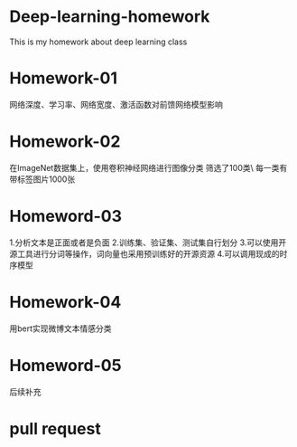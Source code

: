 # Deep-learning-homework
This is my homework about deep learning class
# Homework-01
网络深度、学习率、网络宽度、激活函数对前馈网络模型影响
# Homework-02
在ImageNet数据集上，使用卷积神经网络进行图像分类 筛选了100类\\
每一类有带标签图片1000张
# Homeword-03
1.分析文本是正面或者是负面
2.训练集、验证集、测试集自行划分
3.可以使用开源工具进行分词等操作，词向量也采用预训练好的开源资源
4.可以调用现成的时序模型
# Homework-04
用bert实现微博文本情感分类
# Homeword-05
后续补充
# pull request

